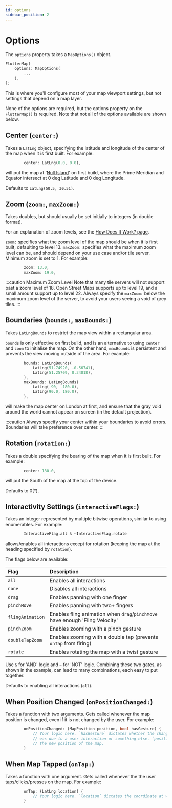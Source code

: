 ```yaml
---
id: options
sidebar_position: 2
---
```


# Options

The `options` property takes a `MapOptions()` object.

``` dart
FlutterMap(
    options: MapOptions(
        ...
    ),
);
```

This is where you'll configure most of your map viewport settings, but not settings that depend on a map layer.

None of the options are required, but the options property on the `FlutterMap()` is required. Note that not all of the options available are shown below.

## Center (`center:`)

Takes a `LatLng` object, specifying the latitude and longitude of the center of the map when it is first built. For example:  

``` dart
        center: LatLng(0.0, 0.0),
```

will put the map at '[Null Island](https://en.wikipedia.org/wiki/Null_Island)' on first build, where the Prime Meridian and Equator intersect at 0 deg Latitude and 0 deg Longitude.

Defaults to `LatLng(50.5, 30.51)`.

## Zoom (`zoom:`, `maxZoom:`)

Takes doubles, but should usually be set initially to integers (in double format).

For an explanation of zoom levels, see the [How Does It Work? page](/introduction/how-does-it-work#zoom).

`zoom:` specifies what the zoom level of the map should be when it is first built, defaulting to level 13. `maxZoom:` specifies what the maximum zoom level can be, and should depend on your use case and/or tile server. Minimum zoom is set to 1. For example:

``` dart
        zoom: 13.0,
        maxZoom: 19.0,
```

:::caution Maximum Zoom Level
Note that many tile servers will not support past a zoom level of 18. Open Street Maps supports up to level 19, and a small amount support up to level 22. Always specify the `maxZoom:` below the maximum zoom level of the server, to avoid your users seeing a void of grey tiles.
:::

## Boundaries (`bounds:`, `maxBounds:`)

Takes `LatLngBounds` to restrict the map view within a rectangular area.

`bounds` is only effective on first build, and is an alternative to using `center` and `zoom` to initialise the map. On the other hand, `maxBounds` is persistent and prevents the view moving outside of the area. For example:

``` dart
        bounds: LatLngBounds(
            LatLng(51.74920, -0.56741),
            LatLng(51.25709, 0.34018),
        ),
        maxBounds: LatLngBounds(
            LatLng(-90, -180.0),
            LatLng(90.0, 180.0),
        ),
```

will make the map center on London at first, and ensure that the gray void around the world cannot appear on screen (in the default projection).

:::caution
Always specify your center within your boundaries to avoid errors. Boundaries will take preference over center.
:::

## Rotation (`rotation:`)

Takes a double specifying the bearing of the map when it is first built. For example:

``` dart
        center: 180.0,
```

will put the South of the map at the top of the device.

Defaults to 0(°).

## Interactivity Settings (`interactiveFlags:`)

Takes an integer represented by multiple bitwise operations, similar to using enumerables. For example:

``` dart
        InteractiveFlag.all & ~InteractiveFlag.rotate
```

allows/enables all interactions except for rotation (keeping the map at the heading specified by `rotation`).

The flags below are available:

| Flag             | Description                                                                  |
| :--------------- | :--------------------------------------------------------------------------- |
| `all`            | Enables all interactions                                                     |
| `none`           | Disables all interactions                                                    |
| `drag`           | Enables panning with one finger                                              |
| `pinchMove`      | Enables panning with two+ fingers                                            |
| `flingAnimation` | Enables fling animation when `drag`/`pinchMove` have enough 'Fling Velocity' |
| `pinchZoom`      | Enables zooming with a pinch gesture                                         |
| `doubleTapZoom`  | Enables zooming with a double tap (prevents `onTap` from firing)             |
| `rotate`         | Enables rotating the map with a twist gesture                                |

Use `&` for 'AND' logic and `~` for 'NOT' logic. Combining these two gates, as shown in the example, can lead to many combinations, each easy to put together.

Defaults to enabling all interactions (`all`).

## When Position Changed (`onPositionChanged:`)

Takes a function with two arguments.
Gets called whenever the map position is changed, even if it is not changed by the user. For example:

``` dart
        onPositionChanged: (MapPosition position, bool hasGesture) {
            // Your logic here. `hasGesture` dictates whether the change
            // was due to a user interaction or something else. `position` is
            // the new position of the map.
        }
```

## When Map Tapped (`onTap:`)

Takes a function with one argument.
Gets called whenever the the user taps/clicks/presses on the map. For example:

``` dart
        onTap: (LatLng location) {
            // Your logic here. `location` dictates the coordinate at which the user tapped.
        }
```
